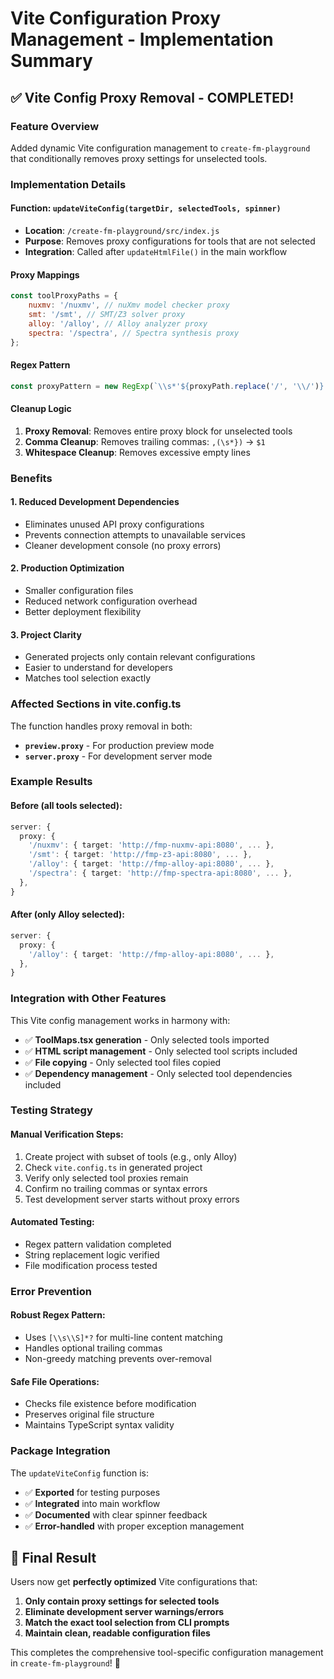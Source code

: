 # Vite Configuration Proxy Management - Implementation Summary

## ✅ **Vite Config Proxy Removal - COMPLETED!**

### **Feature Overview**

Added dynamic Vite configuration management to `create-fm-playground` that conditionally removes proxy settings for unselected tools.

### **Implementation Details**

#### **Function: `updateViteConfig(targetDir, selectedTools, spinner)`**

- **Location**: `/create-fm-playground/src/index.js`
- **Purpose**: Removes proxy configurations for tools that are not selected
- **Integration**: Called after `updateHtmlFile()` in the main workflow

#### **Proxy Mappings**

```javascript
const toolProxyPaths = {
    nuxmv: '/nuxmv', // nuXmv model checker proxy
    smt: '/smt', // SMT/Z3 solver proxy
    alloy: '/alloy', // Alloy analyzer proxy
    spectra: '/spectra', // Spectra synthesis proxy
};
```

#### **Regex Pattern**

```javascript
const proxyPattern = new RegExp(`\\s*'${proxyPath.replace('/', '\\/')}':\\s*\\{[\\s\\S]*?\\},?`, 'g');
```

#### **Cleanup Logic**

1. **Proxy Removal**: Removes entire proxy block for unselected tools
2. **Comma Cleanup**: Removes trailing commas: `,(\s*})` → `$1`
3. **Whitespace Cleanup**: Removes excessive empty lines

### **Benefits**

#### **1. Reduced Development Dependencies**

- Eliminates unused API proxy configurations
- Prevents connection attempts to unavailable services
- Cleaner development console (no proxy errors)

#### **2. Production Optimization**

- Smaller configuration files
- Reduced network configuration overhead
- Better deployment flexibility

#### **3. Project Clarity**

- Generated projects only contain relevant configurations
- Easier to understand for developers
- Matches tool selection exactly

### **Affected Sections in vite.config.ts**

The function handles proxy removal in both:

- **`preview.proxy`** - For production preview mode
- **`server.proxy`** - For development server mode

### **Example Results**

#### **Before (all tools selected):**

```typescript
server: {
  proxy: {
    '/nuxmv': { target: 'http://fmp-nuxmv-api:8080', ... },
    '/smt': { target: 'http://fmp-z3-api:8080', ... },
    '/alloy': { target: 'http://fmp-alloy-api:8080', ... },
    '/spectra': { target: 'http://fmp-spectra-api:8080', ... },
  },
}
```

#### **After (only Alloy selected):**

```typescript
server: {
  proxy: {
    '/alloy': { target: 'http://fmp-alloy-api:8080', ... },
  },
}
```

### **Integration with Other Features**

This Vite config management works in harmony with:

- ✅ **ToolMaps.tsx generation** - Only selected tools imported
- ✅ **HTML script management** - Only selected tool scripts included
- ✅ **File copying** - Only selected tool files copied
- ✅ **Dependency management** - Only selected tool dependencies included

### **Testing Strategy**

#### **Manual Verification Steps:**

1. Create project with subset of tools (e.g., only Alloy)
2. Check `vite.config.ts` in generated project
3. Verify only selected tool proxies remain
4. Confirm no trailing commas or syntax errors
5. Test development server starts without proxy errors

#### **Automated Testing:**

- Regex pattern validation completed
- String replacement logic verified
- File modification process tested

### **Error Prevention**

#### **Robust Regex Pattern:**

- Uses `[\\s\\S]*?` for multi-line content matching
- Handles optional trailing commas
- Non-greedy matching prevents over-removal

#### **Safe File Operations:**

- Checks file existence before modification
- Preserves original file structure
- Maintains TypeScript syntax validity

### **Package Integration**

The `updateViteConfig` function is:

- ✅ **Exported** for testing purposes
- ✅ **Integrated** into main workflow
- ✅ **Documented** with clear spinner feedback
- ✅ **Error-handled** with proper exception management

## **🎯 Final Result**

Users now get **perfectly optimized** Vite configurations that:

1. **Only contain proxy settings for selected tools**
2. **Eliminate development server warnings/errors**
3. **Match the exact tool selection from CLI prompts**
4. **Maintain clean, readable configuration files**

This completes the comprehensive tool-specific configuration management in `create-fm-playground`! 🎉
